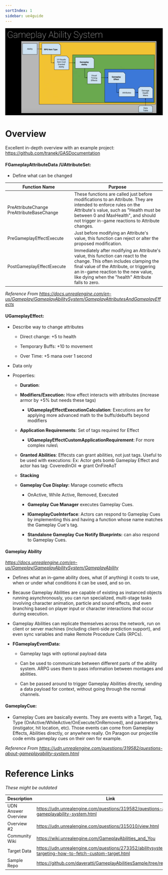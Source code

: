 ```yaml
---
sortIndex: 1
sidebar: ue4guide
---
```


![](../../_assets/AbilitySystem-Overview.png)

# Overview

Excellent in-depth overview with an example project: https://github.com/tranek/GASDocumentation

####  FGameplayAttributeData /UAttributeSet:

- Define what can be changed

| Function Name                             | **Purpose**                                                                                                                                                                                                                                                       |
| ----------------------------------------- | ----------------------------------------------------------------------------------------------------------------------------------------------------------------------------------------------------------------------------------------------------------------- |
| PreAttributeChange PreAttributeBaseChange | These functions are called just before modifications to an Attribute. They are intended to enforce rules on the Attribute's value, such as "Health must be between 0 and MaxHealth", and should not trigger in-game reactions to Attribute changes.               |
| PreGameplayEffectExecute                  | Just before modifying an Attribute's value, this function can reject or alter the proposed modification.                                                                                                                                                          |
| PostGameplayEffectExecute                 | Immediately after modifying an Attribute's value, this function can react to the change. This often includes clamping the final value of the Attribute, or triggering an in-game reaction to the new value, like dying when the "health" Attribute falls to zero. |

*Reference From <https://docs.unrealengine.com/en-us/Gameplay/GameplayAbilitySystem/GameplayAttributesAndGameplayEffects>*

#### UGameplayEffect:

- Describe way to change attributes

  - Direct change: +5 to health

  - Temporary Buffs: +10 to movement

  - Over Time: +5 mana over 1 second

- Data only

- Properties:

  - **Duration**:

  - **Modifiers/Execution:** How effect interacts with attributes (increase armor by +5% but needs these tags)

    - **UGameplayEffectExecutionCalculation**: Executions are for applying more advanced math to the buffs/debuffs beyond modifiers

  - **Application Requirements**: Set of tags required for Effect

    - **UGameplayEffectCustomApplicationRequirement**: For more complex rules\\

  - **Granted Abilities**: Effecsts can grant abilities, not just tags. Useful to be used with executions: Ex: Actor gets bomb Gameplay Effect and actor has tag: CoveredInOil => grant OnFireAoT

  - **Stacking**

  - **Gameplay Cue Display:** Manage cosmetic effects

    - OnActive, While Active, Removed, Executed

    - **Gameplay Cue Manager** executes Gameplay Cues.

    - **IGameplayCueInterface**: Actors can respond to Gameplay Cues by implementing this and having a function whose name matches the Gameplay Cue's tag.

    - **Standalone Gameplay Cue Notify Blueprints:** can also respond to Gameplay Cues.

#### Gameplay Ability

*<https://docs.unrealengine.com/en-us/Gameplay/GameplayAbilitySystem/GameplayAbility>*

- Defines what an in-game ability does, what (if anything) it costs to use, when or under what conditions it can be used, and so on.

- Because Gameplay Abilities are capable of existing as instanced objects running asynchronously, you can run specialized, multi-stage tasks involving character animation, particle and sound effects, and even branching based on player input or character interactions that occur during execution.

- Gameplay Abilities can replicate themselves across the network, run on client or server machines (including client-side prediction support), and even sync variables and make Remote Procedure Calls (RPCs).

- **FGameplayEventData:**

  - Gameplay tags with optional payload data

  - Can be used to communicate between different parts of the ability system. ARPG uses them to pass information between montages and abilities.

  - Can be passed around to trigger Gameplay Abilities directly, sending a data payload for context, without going through the normal channels.

#### GameplayCue:

- Gameplay Cues are basically events. They are events with a Target, Tag, Type (OnActive/WhileActive/OnExecute/OnRemoved), and parameters (instigator, hit location, etc). Those events can come from Gameplay Effects, Abilities directly, or anywhere really. On Paragon our projectile code emits gameplay cues on their own for example.

*Reference From <https://udn.unrealengine.com/questions/319582/questions-about-gameplayability-system.html>*

# Reference Links

*These might be outdated*

| Description         | Link                                                                                                    |
| ------------------- | ------------------------------------------------------------------------------------------------------- |
| UDN Answer Overview | <https://udn.unrealengine.com/questions/319582/questions-about-gameplayability-system.html>             |
| Overview #2         | <https://udn.unrealengine.com/questions/315010/view.html>                                               |
| Community Wiki      | <https://wiki.unrealengine.com/GameplayAbilities_and_You>                                               |
| Target Data         | <https://udn.unrealengine.com/questions/273352/abilitysystem-targeting-how-to-fetch-custom-target.html> |
| Sample Repo         | <https://github.com/daveratti/GameplayAbilitiesSample/tree/release/GAS>                                 |
